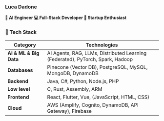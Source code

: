 ### Luca Dadone 
**🧠 AI Engineer  💻 Full-Stack Developer 🚀 Startup Enthusiast**  
 
### 🔧 Tech Stack  
| Category | Technologies |
|----------|-------------|
| **AI & ML & Big Data** | AI Agents, RAG, LLMs, Distributed Learning (Federated), PyTorch, Spark, Hadoop |
| **Databases** | Pinecone (Vector DB), PostgreSQL, MySQL, MongoDB, DynamoDB |
| **Backend** | Java, C#, Python, Node.js, PHP |
| **Low level** | C, Rust, Assembly, ARM |
| **Frontend** | React, Flutter, Vue, (JavaScript, HTML, CSS) |
| **Cloud** | AWS (Amplify, Cognito, DynamoDB, API Gateway), Firebase |



